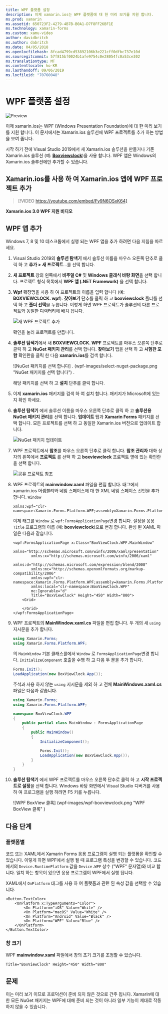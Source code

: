 ```yaml
---
title: WPF 플랫폼 설정
description: 이제 xamarin.ios는 WPF 플랫폼에 대 한 미리 보기를 지원 합니다.
ms.prod: xamarin
ms.assetid: 650723F2-4279-4B7B-B0A1-D7F8FF26BF1E
ms.technology: xamarin-forms
ms.custom: xamu-video
author: davidbritch
ms.author: dabritch
ms.date: 04/05/2018
ms.openlocfilehash: 8fcad4799cd53892106b3e221cff0dfbc737e10d
ms.sourcegitcommit: 57f815bf0024b1afe9754c0e28054fc0a53ce302
ms.translationtype: MT
ms.contentlocale: ko-KR
ms.lasthandoff: 09/06/2019
ms.locfileid: "70760048"
---
```

# <a name="wpf-platform-setup"></a>WPF 플랫폼 설정

![Preview](~/media/shared/preview.png)

이제 xamarin.ios는 WPF (Windows Presentation Foundation)에 대 한 미리 보기를 지원 합니다. 이 문서에서는 Xamarin.ios 솔루션에 WPF 프로젝트를 추가 하는 방법을 보여 줍니다.

시작 하기 전에 Visual Studio 2019에서 새 Xamarin.ios 솔루션을 만들거나 기존 Xamarin.ios 솔루션 (예: [**Boxviewclock**](https://docs.microsoft.com/samples/xamarin/xamarin-forms-samples/boxview-boxviewclock))을 사용 합니다. WPF 앱은 Windows의 Xamarin.ios 솔루션에만 추가할 수 있습니다.

## <a name="add-a-wpf-project-to-a-xamarinforms-app-with-xamarinuniversity"></a>Xamarin.ios를 사용 하 여 Xamarin.ios 앱에 WPF 프로젝트 추가

> [!VIDEO https://youtube.com/embed/Fy9N6OSxK64]

**Xamarin.ios 3.0 WPF 지원 비디오**

## <a name="adding-a-wpf-app"></a>WPF 앱 추가

Windows 7, 8 및 10 데스크톱에서 실행 되는 WPF 앱을 추가 하려면 다음 지침을 따르세요.

1. Visual Studio 2019의 **솔루션 탐색기** 에서 솔루션 이름을 마우스 오른쪽 단추로 클릭 하 고 **추가 > 새 프로젝트**...를 선택 합니다.

2. **새 프로젝트** 창의 왼쪽에서 **비주얼 C#**  및 **Windows 클래식 바탕 화면**을 선택 합니다. 프로젝트 형식 목록에서 **WPF 앱 (.NET Framework)** 을 선택 합니다. 

3. **Wpf** 확장명을 사용 하 여 프로젝트의 이름을 입력 합니다 (예: **BOXVIEWCLOCK. wpf**). **찾아보기** 단추를 클릭 하 고 **boxviewclock** 폴더를 선택 하 고 **폴더 선택**을 누릅니다. 이렇게 하면 WPF 프로젝트가 솔루션의 다른 프로젝트와 동일한 디렉터리에 배치 됩니다.

    ![새 WPF 프로젝트 추가](wpf-images/add-new-project.png "새 WPF 프로젝트 추가")

    확인을 눌러 프로젝트를 만듭니다.

4. **솔루션 탐색기**에서 새 **BOXVIEWCLOCK. WPF** 프로젝트를 마우스 오른쪽 단추로 클릭 하 고 **NuGet 패키지 관리**를 선택 합니다. **찾아보기** 탭을 선택 하 고 **시험판 포함** 확인란을 클릭 한 다음 **xamarin.ios**를 검색 합니다.

    ![NuGet 패키지를 선택 합니다] . (wpf-images/select-nuget-package.png "NuGet 패키지를 선택 합니다") .

    해당 패키지를 선택 하 고 **설치** 단추를 클릭 합니다.

5. 이제 **xamarin.ios** 패키지를 검색 하 여 설치 합니다. 패키지가 Microsoft에 있는지 확인 하세요.

6. **솔루션 탐색기** 에서 솔루션 이름을 마우스 오른쪽 단추로 클릭 하 고 **솔루션용 NuGet 패키지 관리**를 선택 합니다. **업데이트** 탭과 **Xamarin Forms** 패키지를 선택 합니다. 모든 프로젝트를 선택 하 고 동일한 Xamarin.ios 버전으로 업데이트 합니다.

    ![NuGet 패키지 업데이트](wpf-images/update-nuget-package.png "NuGet 패키지 업데이트") 

7. WPF 프로젝트에서 **참조**를 마우스 오른쪽 단추로 클릭 합니다. **참조 관리자** 대화 상자의 왼쪽에서 **프로젝트** 를 선택 하 고 **boxviewclock** 프로젝트 옆에 있는 확인란을 선택 합니다.

    ![공유 프로젝트 참조](wpf-images/reference-shared-project.png "공유 프로젝트 참조")

8. WPF 프로젝트의 **mainwindow.xaml** 파일을 편집 합니다. 태그에서 xamarin.ios 어셈블리와 네임 스페이스에 대 한 XML 네임 스페이스 선언을 추가 합니다. `Window`

    ```xaml
    xmlns:wpf="clr-namespace:Xamarin.Forms.Platform.WPF;assembly=Xamarin.Forms.Platform.WPF"
    ```

    이제 태그를 `Window` 로 `wpf:FormsApplicationPage`변경 합니다. 설정을 응용 `Title` 프로그램의 이름 (예: **boxviewclock**)으로 변경 합니다. 완성 된 XAML 파일은 다음과 같습니다.

    ```xaml
    <wpf:FormsApplicationPage x:Class="BoxViewClock.WPF.MainWindow"
            xmlns="http://schemas.microsoft.com/winfx/2006/xaml/presentation"
            xmlns:x="http://schemas.microsoft.com/winfx/2006/xaml"
            xmlns:d="http://schemas.microsoft.com/expression/blend/2008"
            xmlns:mc="http://schemas.openxmlformats.org/markup-compatibility/2006"
            xmlns:wpf="clr-namespace:Xamarin.Forms.Platform.WPF;assembly=Xamarin.Forms.Platform.WPF"
            xmlns:local="clr-namespace:BoxViewClock.WPF"
            mc:Ignorable="d"
            Title="BoxViewClock" Height="450" Width="800">
        <Grid>
        
        </Grid>
    </wpf:FormsApplicationPage>
    ```

9. WPF 프로젝트의 **MainWindow.xaml.cs** 파일을 편집 합니다. 두 개의 새 `using` 지시문을 추가 합니다.

    ```csharp
    using Xamarin.Forms;
    using Xamarin.Forms.Platform.WPF;
    ```

    의 `MainWindow` 기본 클래스를에서 `Window` 로 `FormsApplicationPage`변경 합니다. `InitializeComponent` 호출을 수행 하 고 다음 두 문을 추가 합니다.

    ```csharp
    Forms.Init();
    LoadApplication(new BoxViewClock.App());
    ```
    
    주석과 사용 하지 않는 `using` 지시문을 제외 하 고 전체 **MainWindows.xaml.cs** 파일은 다음과 같습니다.

    ```csharp
    using Xamarin.Forms;
    using Xamarin.Forms.Platform.WPF;

    namespace BoxViewClock.WPF
    {
        public partial class MainWindow : FormsApplicationPage
        {
            public MainWindow()
            {
                InitializeComponent();

                Forms.Init();
                LoadApplication(new BoxViewClock.App());
            }
        }
    }
    ```

10. **솔루션 탐색기** 에서 WPF 프로젝트를 마우스 오른쪽 단추로 클릭 하 고 **시작 프로젝트로 설정**을 선택 합니다. Windows 바탕 화면에서 Visual Studio 디버거를 사용 하 여 프로그램을 실행 하려면 F5 키를 누릅니다.

    ![WPF BoxView 클록] (wpf-images/wpf-boxviewclock.png "WPF BoxView 클록" )

## <a name="next-steps"></a>다음 단계

### <a name="platform-specifics"></a>플랫폼별

코드 또는 XAML에서 Xamarin Forms 응용 프로그램이 실행 되는 플랫폼을 확인할 수 있습니다. 이렇게 하면 WPF에서 실행 될 때 프로그램 특성을 변경할 수 있습니다. 코드에서의 `Device.RuntimePlatform` 값을 `Device.WPF` 상수 ("WPF" 문자열)와 비교 합니다. 일치 하는 항목이 있으면 응용 프로그램이 WPF에서 실행 됩니다.

XAML에서 `OnPlatform` 태그를 사용 하 여 플랫폼과 관련 된 속성 값을 선택할 수 있습니다.

```xaml
<Button.TextColor>
    <OnPlatform x:TypeArguments="Color">
        <On Platform="iOS" Value="White" />
        <On Platform="macOS" Value="White" />
        <On Platform="Android" Value="Black" />
        <On Platform="WPF" Value="Blue" />
    </OnPlatform>
</Button.TextColor>
```

### <a name="window-size"></a>창 크기

WPF **mainwindow.xaml** 파일에서 창의 초기 크기를 조정할 수 있습니다.

```xaml
Title="BoxViewClock" Height="450" Width="800"
```

## <a name="issues"></a>문제

이는 미리 보기 이므로 프로덕션이 준비 되지 않은 것으로 간주 됩니다. Xamarin에 대 한 모든 NuGet 패키지는 WPF에 대해 준비 되는 것이 아니라 일부 기능이 제대로 작동 하지 않을 수 있습니다.
